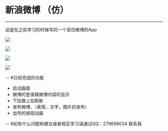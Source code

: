 # 新浪微博 （仿）
---
这是在之前学习的时候写的一个高仿微博的App

![](http://7xoijj.com1.z0.glb.clouddn.com/%E5%BE%AE%E5%8D%9A3.gif)

![](http://7xoijj.com1.z0.glb.clouddn.com/wb01.png)

![](http://7xoijj.com1.z0.glb.clouddn.com/wb02.png)

![](http://7xoijj.com1.z0.glb.clouddn.com/wb04.png)

--
#已经完成的功能

* 启动画面
* 微博的登录跟微博内容的显示
* 下拉跟上拉刷新
* 发布微博，（表情，文字，图片的发布）
* 加号的按钮动画

--
#如有什么问题和建议或者相互学习请通过QQ：279698034 联系我